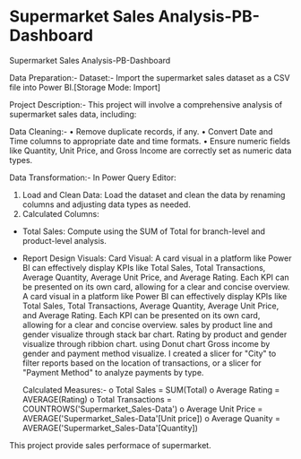 # Supermarket Sales Analysis-PB-Dashboard
Supermarket Sales Analysis-PB-Dashboard

Data Preparation:-
Dataset:- Import the supermarket sales dataset as a CSV file into Power BI.[Storage Mode: Import]

Project Description:-
This project will involve a comprehensive analysis of supermarket sales data, including: 
 
 Data Cleaning:-
•	Remove duplicate records, if any.
•	Convert Date and Time columns to appropriate date and time formats.
•	Ensure numeric fields like Quantity, Unit Price, and Gross Income are correctly set as numeric data types.

Data Transformation:-
In Power Query Editor:
1.	Load and Clean Data: Load the dataset and clean the data by renaming columns and adjusting data types as needed.
2.	Calculated Columns:
- Total Sales: Compute using the SUM of Total for branch-level and product-level analysis.

- Report Design Visuals:
  Card Visual: A card visual in a platform like Power BI can effectively display KPIs like Total Sales, Total Transactions, Average Quantity, Average Unit Price, and Average Rating. Each KPI can be presented on its own card, allowing for a clear and concise overview.
A card visual in a platform like Power BI can effectively display KPIs like Total Sales, Total Transactions, Average Quantity, Average Unit Price, and Average Rating. Each KPI can be presented on its own card, allowing for a clear and concise overview.
  sales by product line and gender visualize through stack bar chart.
  Rating by product and gender visualize through ribbion chart.
  using Donut chart Gross income by gender and payment method visualize.
  I created a slicer for "City" to filter reports based on the location of transactions, or a slicer for "Payment Method" to analyze payments by type.

  Calculated Measures:-
o	Total Sales = SUM(Total)
o	Average Rating = AVERAGE(Rating)
o	Total Transactions = COUNTROWS('Supermarket_Sales-Data')
o Average Unit Price = AVERAGE('Supermarket_Sales-Data'[Unit price])
o Average Quanity = AVERAGE('Supermarket_Sales-Data'[Quantity])


This project provide sales performace of supermarket.






